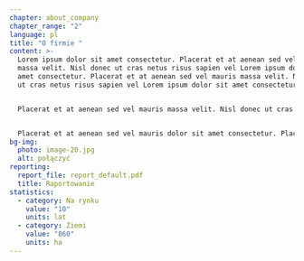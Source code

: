 ```yaml
---
chapter: about_company
chapter_range: "2"
language: pl
title: "O firmie "
content: >-
  Lorem ipsum dolor sit amet consectetur. Placerat et at aenean sed vel mauris
  massa velit. Nisl donec ut cras netus risus sapien vel Lorem ipsum dolor sit
  amet consectetur. Placerat et at aenean sed vel mauris massa velit. Nisl donec
  ut cras netus risus sapien vel Lorem ipsum dolor sit amet consectetur. 


  Placerat et at aenean sed vel mauris massa velit. Nisl donec ut cras netus risus sapien vel Lorem ipsum dolor sit amet consectetur. Placerat et at aenean sed vel mauris massa velit. Nisl donec ut cras netus risus sapien vel Lorem ipsum dolor sit amet consectetur. Placerat et at aenean sed vel mauris massa velit. Nisl donec ut cras netus risus sapien vel Lorem ipsum dolor sit amet consectetur. 


  Placerat et at aenean sed vel mauris dolor sit amet consectetur. Placerat et at aenean sed vel mauris massa velit.  Placerat et at aenean sed vel mauris massa velit. Placerat et at aenean sed vel mauris massa velit.
bg-img:
  photo: image-20.jpg
  alt: połączyć
reporting:
  report_file: report_default.pdf
  title: Raportowanie
statistics:
  - category: Na rynku
    value: "10"
    units: lat
  - category: Ziemi
    value: "860"
    units: ha
---
```

